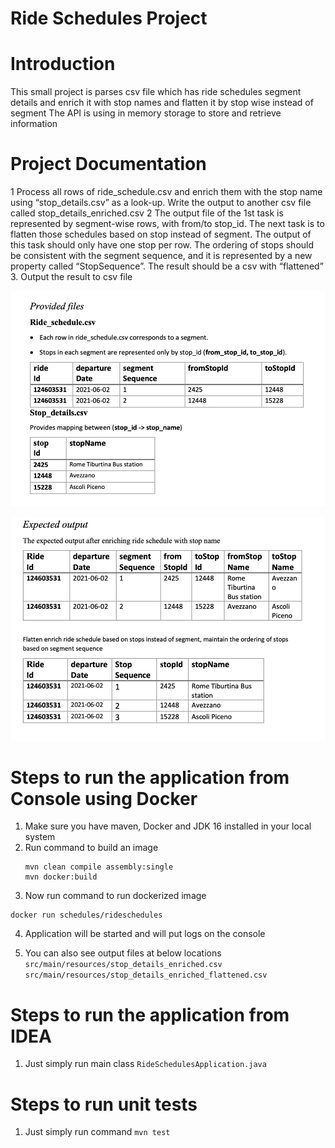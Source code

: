 # Ride Schedules Project


# Introduction
This small project is parses csv file which has ride schedules segment details and enrich it
with stop names and flatten it by stop wise instead of segment
The API is using in memory storage to store and retrieve information

# Project Documentation
1 Process all rows of ride_schedule.csv and enrich them with the stop name using “stop_details.csv” as a look-up. Write the output to another csv file called stop_details_enriched.csv
2 The output file of the 1st task is represented by segment-wise rows, with from/to stop_id. The next task is to flatten those schedules based on stop instead of segment. The output of this task should only have one stop per row. The ordering of stops should be consistent with the segment sequence, and it is represented by a new property called “StopSequence”. The result should be a csv with “flattened”
3. Output the result to csv file

![img.png](img.png)

![img_1.png](img_1.png)

# Steps to run the application from Console using Docker
1. Make sure you have maven, Docker and JDK 16 installed in your local system
2. Run command to build an image
   ```` 
   mvn clean compile assembly:single 
   mvn docker:build   
   ````
3. Now run command to run dockerized image
```
docker run schedules/rideschedules

```


4. Application will be started and will put logs on the console

5. You can also see output files at below locations
 ``src/main/resources/stop_details_enriched.csv``
   ``src/main/resources/stop_details_enriched_flattened.csv``


# Steps to run the application from IDEA
1. Just simply run main class ``RideSchedulesApplication.java``

# Steps to run unit tests
1. Just simply run command ``mvn test``